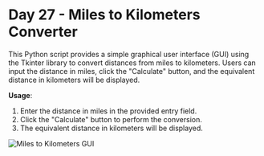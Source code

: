 # Day 27 - Miles to Kilometers Converter 

This Python script provides a simple graphical user interface (GUI) using the Tkinter library to convert distances from miles to kilometers. Users can input the distance in miles, click the "Calculate" button, and the equivalent distance in kilometers will be displayed.

**Usage**:
1. Enter the distance in miles in the provided entry field.
2. Click the "Calculate" button to perform the conversion.
3. The equivalent distance in kilometers will be displayed.

![Miles to Kilometers GUI](https://github.com/JonatasViscaino/100-days-of-code-Python/assets/121301717/c3e91942-e974-4fc8-a067-f7a77c9f7864)

